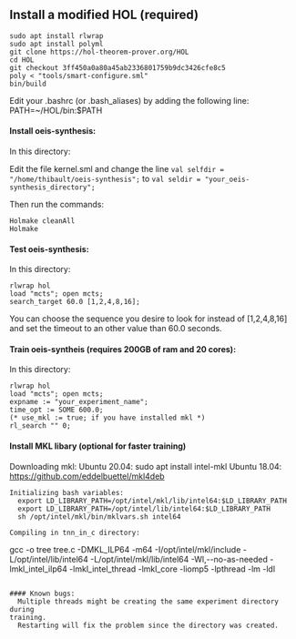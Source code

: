 ## Install a modified HOL (required)
```
sudo apt install rlwrap
sudo apt install polyml
git clone https://hol-theorem-prover.org/HOL
cd HOL
git checkout 3ff450a0a80a45ab2336801759b9dc3426cfe8c5
poly < "tools/smart-configure.sml"
bin/build
```

Edit your .bashrc (or .bash_aliases) by adding the following line:
PATH=~/HOL/bin:$PATH

#### Install oeis-synthesis:
In this directory:

Edit the file kernel.sml and change the line
`val selfdir = "/home/thibault/oeis-synthesis";`
to `val seldir = "your_oeis-synthesis_directory";`

Then run the commands:
```
Holmake cleanAll
Holmake
```
#### Test oeis-synthesis:
In this directory:
```
rlwrap hol
load "mcts"; open mcts;
search_target 60.0 [1,2,4,8,16]; 
```

You can choose the sequence you desire to look for instead of
[1,2,4,8,16] and set the timeout to an other value than 60.0 seconds.


#### Train oeis-syntheis (requires 200GB of ram and 20 cores):
In this directory:
```
rlwrap hol
load "mcts"; open mcts;
expname := "your_experiment_name";
time_opt := SOME 600.0;
(* use_mkl := true; if you have installed mkl *)
rl_search "" 0;
```

#### Install MKL libary (optional for faster training)
Downloading mkl:
  Ubuntu 20.04: sudo apt install intel-mkl
  Ubuntu 18.04: https://github.com/eddelbuettel/mkl4deb 

```
Initializing bash variables:
  export LD_LIBRARY_PATH=/opt/intel/mkl/lib/intel64:$LD_LIBRARY_PATH
  export LD_LIBRARY_PATH=/opt/intel/lib/intel64:$LD_LIBRARY_PATH
  sh /opt/intel/mkl/bin/mklvars.sh intel64

Compiling in tnn_in_c directory: 
```
  gcc -o tree tree.c -DMKL_ILP64 -m64 -I/opt/intel/mkl/include -L/opt/intel/lib/intel64 -L/opt/intel/mkl/lib/intel64 -Wl,--no-as-needed -lmkl_intel_ilp64 -lmkl_intel_thread -lmkl_core -liomp5 -lpthread -lm -ldl
```

#### Known bugs: 
  Multiple threads might be creating the same experiment directory during 
training.
  Restarting will fix the problem since the directory was created.

